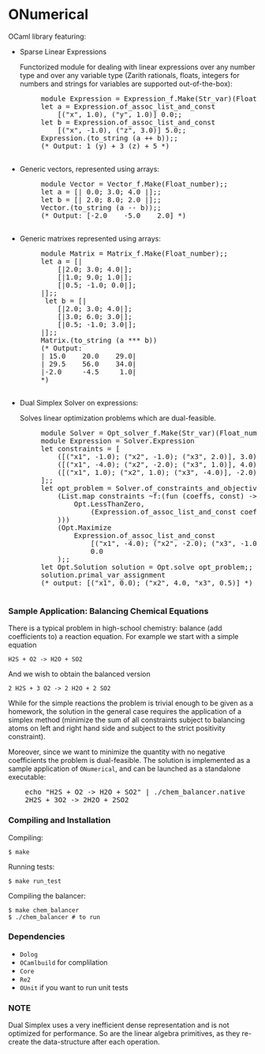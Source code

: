 # ONumerical

OCaml library featuring:

 * Sparse Linear Expressions

    Functorized module for dealing with linear expressions over any number
    type and over any variable type (Zarith rationals, floats, integers for
    numbers and strings for variables are supported out-of-the-box):

    <pre>
        module Expression = Expression_f.Make(Str_var)(Float_number);;
        let a = Expression.of_assoc_list_and_const
            [("x", 1.0), ("y", 1.0)] 0.0;;
        let b = Expression.of_assoc_list_and_const
            [("x", -1.0), ("z", 3.0)] 5.0;;
        Expression.(to_string (a ++ b));;
        (* Output: 1 (y) + 3 (z) + 5 *)
    </pre>

 * Generic vectors, represented using arrays:

    <pre>
        module Vector = Vector_f.Make(Float_number);;
        let a = [| 0.0; 3.0; 4.0 |];;
        let b = [| 2.0; 8.0; 2.0 |];;
        Vector.(to_string (a -- b));;
        (* Output: [-2.0    -5.0    2.0] *)
    </pre>

 * Generic matrixes represented using arrays:

    <pre>
        module Matrix = Matrix_f.Make(Float_number);;
        let a = [|
            [|2.0; 3.0; 4.0|];
            [|1.0; 9.0; 1.0|];
            [|0.5; -1.0; 0.0|];
        |];;
         let b = [|
            [|2.0; 3.0; 4.0|];
            [|3.0; 6.0; 3.0|];
            [|0.5; -1.0; 3.0|];
        |];;
        Matrix.(to_string (a *** b))
        (* Output:
        | 15.0    20.0    29.0|
        | 29.5    56.0    34.0|
        |-2.0     -4.5     1.0|
        *)
    </pre>

 * Dual Simplex Solver on expressions:

    Solves linear optimization problems which are dual-feasible.

    <pre>
        module Solver = Opt_solver_f.Make(Str_var)(Float_number)
        module Expression = Solver.Expression
        let constraints = [
            ([("x1", -1.0); ("x2", -1.0); ("x3", 2.0)], 3.0);
            ([("x1", -4.0); ("x2", -2.0); ("x3", 1.0)], 4.0);
            ([("x1", 1.0); ("x2", 1.0); ("x3", -4.0)], -2.0);
        ];;
        let opt_problem = Solver.of_constraints_and_objective
            (List.map constraints ~f:(fun (coeffs, const) -> (
                Opt.LessThanZero,
                    (Expression.of_assoc_list_and_const coeffs const)
            )))
            (Opt.Maximize
                Expression.of_assoc_list_and_const
                    [("x1", -4.0); ("x2", -2.0); ("x3", -1.0)]
                    0.0
            );;
        let Opt.Solution solution = Opt.solve opt_problem;;
        solution.primal_var_assignment
        (* output: [("x1", 0.0); ("x2", 4.0, "x3", 0.5)] *)
    </pre>

### Sample Application: Balancing Chemical Equations

There is a typical problem in high-school chemistry: balance (add coefficients
to) a reaction equation.
For example we start with a simple equation

    H2S + O2 -> H2O + SO2

And we wish to obtain the balanced version

    2 H2S + 3 O2 -> 2 H2O + 2 SO2

While for the simple reactions the problem is trivial enough to be given as a
homework, the solution in the general case requires the application of a
simplex method (minimize the sum of all constraints subject to balancing atoms
on left and right hand side and subject to the strict positivity constraint).

Moreover, since we want to minimize the quantity with no negative coefficients
the problem is dual-feasible.
The solution is implemented as a sample application of `ONumerical`, and can
be launched as a standalone executable:

<pre>
    echo "H2S + O2 -> H2O + SO2" | ./chem_balancer.native
    2H2S + 3O2 -> 2H2O + 2SO2
</pre>

### Compiling and Installation

Compiling:

    $ make

Running tests:

    $ make run_test

Compiling the balancer:

    $ make chem_balancer
    $ ./chem_balancer # to run

### Dependencies

 * `Dolog`
 * `OCamlbuild` for complilation
 * `Core`
 * `Re2`
 * `OUnit` if you want to run unit tests

### NOTE

Dual Simplex uses a very inefficient dense representation and is not optimized
for performance.
So are the linear algebra primitives, as they re-create the data-structure
after each operation.
